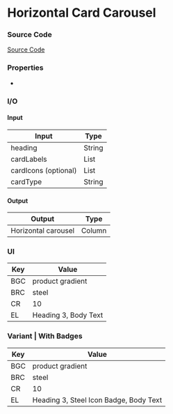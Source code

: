 # Horizontal Card Carousel
### Source Code
[Source Code](https://github.com/Astra-Labs/Aureus/blob/main/Codebase/Aureus-Package/lib/Components/Collection%20Views/HorizontalCardCarouselComponent.dart)

### Properties
* 

### I/O
#### Input
| Input | Type |
|-----|-------|
| heading | String |
| cardLabels | List<String> |
| cardIcons (optional) | List<IconData> |
| cardType | String |


#### Output
| Output | Type |
|-----|-------|
| Horizontal carousel | Column |

### UI

| Key | Value |
|-----|-------|
| BGC | product gradient |
| BRC | steel |
| CR  | 10 |
| EL  | Heading 3, Body Text |

### Variant | With Badges

| Key | Value |
|-----|-------|
| BGC | product gradient |
| BRC | steel |
| CR  | 10 |
| EL  | Heading 3, Steel Icon Badge, Body Text |